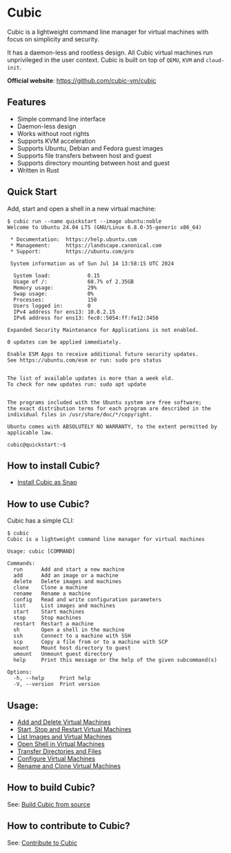 # Cubic

Cubic is a lightweight command line manager for virtual machines with focus on simplicity and security.

It has a daemon-less and rootless design. All Cubic virtual machines run unprivileged in the user context.
Cubic is built on top of `QEMU`, `KVM` and `cloud-init`.

**Official website**: https://github.com/cubic-vm/cubic

## Features

- Simple command line interface
- Daemon-less design
- Works without root rights
- Supports KVM acceleration
- Supports Ubuntu, Debian and Fedora guest images
- Supports file transfers between host and guest
- Supports directory mounting between host and guest
- Written in Rust

## Quick Start

Add, start and open a shell in a new virtual machine:
```
$ cubic run --name quickstart --image ubuntu:noble
Welcome to Ubuntu 24.04 LTS (GNU/Linux 6.8.0-35-generic x86_64)

 * Documentation:  https://help.ubuntu.com
 * Management:     https://landscape.canonical.com
 * Support:        https://ubuntu.com/pro

 System information as of Sun Jul 14 13:58:15 UTC 2024

  System load:            0.15
  Usage of /:             60.7% of 2.35GB
  Memory usage:           29%
  Swap usage:             0%
  Processes:              150
  Users logged in:        0
  IPv4 address for ens13: 10.0.2.15
  IPv6 address for ens13: fec0::5054:ff:fe12:3456

Expanded Security Maintenance for Applications is not enabled.

0 updates can be applied immediately.

Enable ESM Apps to receive additional future security updates.
See https://ubuntu.com/esm or run: sudo pro status


The list of available updates is more than a week old.
To check for new updates run: sudo apt update


The programs included with the Ubuntu system are free software;
the exact distribution terms for each program are described in the
individual files in /usr/share/doc/*/copyright.

Ubuntu comes with ABSOLUTELY NO WARRANTY, to the extent permitted by
applicable law.

cubic@quickstart:~$ 
```

## How to install Cubic?
- [Install Cubic as Snap](docs/install/snap.md)

## How to use Cubic?

Cubic has a simple CLI:
```
$ cubic
Cubic is a lightweight command line manager for virtual machines

Usage: cubic [COMMAND]

Commands:
  run      Add and start a new machine
  add      Add an image or a machine
  delete   Delete images and machines
  clone    Clone a machine
  rename   Rename a machine
  config   Read and write configuration parameters
  list     List images and machines
  start    Start machines
  stop     Stop machines
  restart  Restart a machine
  sh       Open a shell in the machine
  ssh      Connect to a machine with SSH
  scp      Copy a file from or to a machine with SCP
  mount    Mount host directory to guest
  umount   Unmount guest directory
  help     Print this message or the help of the given subcommand(s)

Options:
  -h, --help     Print help
  -V, --version  Print version
```

## Usage:
- [Add and Delete Virtual Machines](docs/usage/add_delete.md)
- [Start, Stop and Restart Virtual Machines](docs/usage/start_stop.md)
- [List Images and Virtual Machines](docs/usage/list.md)
- [Open Shell in Virtual Machines](docs/usage/sh.md)
- [Transfer Directories and Files](docs/usage/copy_mount.md)
- [Configure Virtual Machines](docs/usage/configure.md)
- [Rename and Clone Virtual Machines](docs/usage/rename_clone.md)

## How to build Cubic?

See: [Build Cubic from source](docs/build.md)

## How to contribute to Cubic?

See: [Contribute to Cubic](CONTRIBUTING.md)
